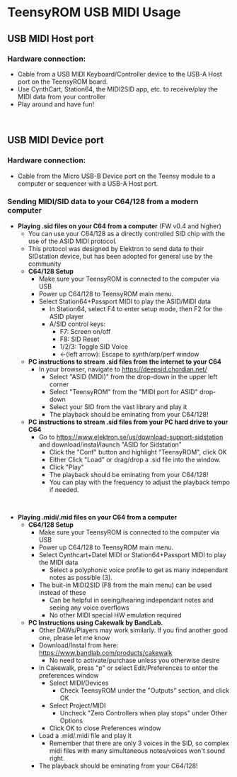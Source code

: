 
# TeensyROM USB MIDI Usage

## USB MIDI Host port
### Hardware connection:
  * Cable from a USB MIDI Keyboard/Controller device to the USB-A Host port on the TeensyROM board.
  * Use CynthCart, Station64, the MIDI2SID app, etc. to receive/play the MIDI data from your controller
  * Play around and have fun!
    
<BR>

## USB MIDI Device port
### Hardware connection:
  * Cable from the Micro USB-B Device port on the Teensy module to a computer or sequencer with a USB-A Host port.
    
### Sending MIDI/SID data to your C64/128 from a modern computer

  * **Playing .sid files on your C64 from a computer** (FW v0.4 and higher)
    * You can use your C64/128 as a directly controlled SID chip with the use of the ASID MIDI protocol.
    * This protocol was designed by Elektron to send data to their SIDstation device, but has been adopted for general use by the community
    * **C64/128 Setup**
      * Make sure your TeensyROM is connected to the computer via USB
      * Power up C64/128 to TeensyROM main menu.
      * Select Station64+Passport MIDI to play the ASID/MIDI data
        * In Station64, select F4 to enter setup mode, then F2 for the ASID player
        * A/SID control keys:
          * F7: Screen on/off
          * F8: SID Reset
          * 1/2/3: Toggle SID Voice
          * <-(left arrow): Escape to synth/arp/perf window
    * **PC instructions to stream .sid files from the internet to your C64**
      * In your browser, navigate to https://deepsid.chordian.net/
        * Select "ASID (MIDI)" from the drop-down in the upper left corner
        * Select "TeensyROM" from the "MIDI port for ASID" drop-down
        * Select your SID from the vast library and play it
        * The playback should be eminating from your C64/128!
    * **PC instructions to stream .sid files from your PC hard drive to your C64**
      * Go to https://www.elektron.se/us/download-support-sidstation and download/instal/launch "ASID for Sidstation"
        * Click the "Conf" button and highlight "TeensyROM", click OK
        * Either Click "Load" or drag/drop a .sid file into the window.
        * Click "Play"
        * The playback should be eminating from your C64/128!
        * You can play with the frequency to adjust the playback tempo if needed.

<BR>

  * **Playing .midi/.mid files on your C64 from a computer**
    * **C64/128 Setup**
      * Make sure your TeensyROM is connected to the computer via USB
      * Power up C64/128 to TeensyROM main menu.
      * Select Cynthcart+Datel MIDI or Station64+Passport MIDI to play the MIDI data
        * Select a polyphonic voice profile to get as many independant notes as possible (3).
      * The buit-in MIDI2SID (F8 from the main menu) can be used instead of these
        * Can be helpful in seeing/hearing independant notes and seeing any voice overflows
        * No other MIDI special HW emulation required
    * **PC Instructions using Cakewalk by BandLab.**
      * Other DAWs/Players may work similarly.  If you find another good one, please let me know
      * Download/Instal from here: https://www.bandlab.com/products/cakewalk
        * No need to activate/purchase unless you otherwise desire
      * In Cakewalk, press "p" or select Edit/Preferences to enter the preferences window
        * Select MIDI/Devices
          * Check TeensyROM under the "Outputs" section, and click OK
        * Select Project/MIDI
          * Uncheck "Zero Controllers when play stops" under Other Options
        * Click OK to close Preferences window
      * Load a .mid/.midi file and play it
        * Remember that there are only 3 voices in the SID, so complex midi files with many simultaneous notes/voices won't sound right.
      * The playback should be eminating from your C64/128!

